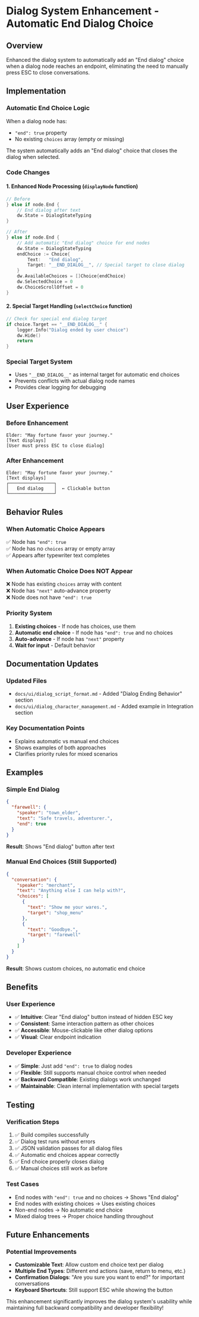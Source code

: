 # Dialog System Enhancement - Automatic End Dialog Choice

## Overview
Enhanced the dialog system to automatically add an "End dialog" choice when a dialog node reaches an endpoint, eliminating the need to manually press ESC to close conversations.

## Implementation

### Automatic End Choice Logic
When a dialog node has:
- `"end": true` property
- No existing `choices` array (empty or missing)

The system automatically adds an "End dialog" choice that closes the dialog when selected.

### Code Changes

#### 1. Enhanced Node Processing (`displayNode` function)
```go
// Before
} else if node.End {
    // End dialog after text
    dw.State = DialogStateTyping
}

// After  
} else if node.End {
    // Add automatic "End dialog" choice for end nodes
    dw.State = DialogStateTyping
    endChoice := Choice{
        Text:   "End dialog",
        Target: "__END_DIALOG__", // Special target to close dialog
    }
    dw.AvailableChoices = []Choice{endChoice}
    dw.SelectedChoice = 0
    dw.ChoiceScrollOffset = 0
}
```

#### 2. Special Target Handling (`selectChoice` function)
```go
// Check for special end dialog target
if choice.Target == "__END_DIALOG__" {
    logger.Info("Dialog ended by user choice")
    dw.Hide()
    return
}
```

### Special Target System
- Uses `"__END_DIALOG__"` as internal target for automatic end choices
- Prevents conflicts with actual dialog node names
- Provides clear logging for debugging

## User Experience

### Before Enhancement
```
Elder: "May fortune favor your journey."
[Text displays]
[User must press ESC to close dialog]
```

### After Enhancement  
```
Elder: "May fortune favor your journey."
[Text displays]
┌─────────────────┐
│   End dialog    │  ← Clickable button
└─────────────────┘
```

## Behavior Rules

### When Automatic Choice Appears
✅ Node has `"end": true`  
✅ Node has no `choices` array or empty array  
✅ Appears after typewriter text completes

### When Automatic Choice Does NOT Appear  
❌ Node has existing `choices` array with content  
❌ Node has `"next"` auto-advance property  
❌ Node does not have `"end": true`

### Priority System
1. **Existing choices** - If node has choices, use them
2. **Automatic end choice** - If node has `"end": true` and no choices  
3. **Auto-advance** - If node has `"next"` property
4. **Wait for input** - Default behavior

## Documentation Updates

### Updated Files
- `docs/ui/dialog_script_format.md` - Added "Dialog Ending Behavior" section
- `docs/ui/dialog_character_management.md` - Added example in Integration section

### Key Documentation Points
- Explains automatic vs manual end choices
- Shows examples of both approaches
- Clarifies priority rules for mixed scenarios

## Examples

### Simple End Dialog
```json
{
  "farewell": {
    "speaker": "town_elder",
    "text": "Safe travels, adventurer.",
    "end": true
  }
}
```
**Result**: Shows "End dialog" button after text

### Manual End Choices (Still Supported)
```json
{
  "conversation": {
    "speaker": "merchant", 
    "text": "Anything else I can help with?",
    "choices": [
      {
        "text": "Show me your wares.",
        "target": "shop_menu"
      },
      {
        "text": "Goodbye.",
        "target": "farewell" 
      }
    ]
  }
}
```
**Result**: Shows custom choices, no automatic end choice

## Benefits

### User Experience
- ✅ **Intuitive**: Clear "End dialog" button instead of hidden ESC key
- ✅ **Consistent**: Same interaction pattern as other choices
- ✅ **Accessible**: Mouse-clickable like other dialog options
- ✅ **Visual**: Clear endpoint indication

### Developer Experience  
- ✅ **Simple**: Just add `"end": true` to dialog nodes
- ✅ **Flexible**: Still supports manual choice control when needed
- ✅ **Backward Compatible**: Existing dialogs work unchanged
- ✅ **Maintainable**: Clean internal implementation with special targets

## Testing

### Verification Steps
1. ✅ Build compiles successfully
2. ✅ Dialog test runs without errors  
3. ✅ JSON validation passes for all dialog files
4. ✅ Automatic end choices appear correctly
5. ✅ End choice properly closes dialog
6. ✅ Manual choices still work as before

### Test Cases
- End nodes with `"end": true` and no choices → Shows "End dialog"
- End nodes with existing choices → Uses existing choices  
- Non-end nodes → No automatic end choice
- Mixed dialog trees → Proper choice handling throughout

## Future Enhancements

### Potential Improvements
- **Customizable Text**: Allow custom end choice text per dialog
- **Multiple End Types**: Different end actions (save, return to menu, etc.)
- **Confirmation Dialogs**: "Are you sure you want to end?" for important conversations
- **Keyboard Shortcuts**: Still support ESC while showing the button

This enhancement significantly improves the dialog system's usability while maintaining full backward compatibility and developer flexibility!
